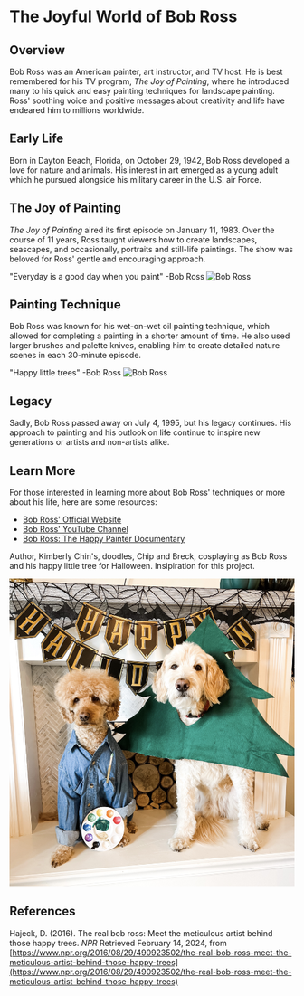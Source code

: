 # **The Joyful World of Bob Ross**

## **Overview**

Bob Ross was an American painter, art instructor, and TV host. He is best remembered for his TV program,
 _The Joy of Painting_, where he introduced many to his quick and easy painting techniques for landscape painting. 
 Ross' soothing voice and positive messages about creativity and life have endeared him to millions worldwide. 

 ## **Early Life**

 Born in Dayton Beach, Florida, on October 29, 1942, Bob Ross developed a love for nature and animals. His 
 interest in art emerged as a young adult which he pursued alongside his military career in the U.S. air Force. 

 ## **The Joy of Painting**

 _The Joy of Painting_ aired its first episode on January 11, 1983. Over the course of 11 years, Ross taught
 viewers how to create landscapes, seascapes, and occasionally, portraits and still-life paintings. The show 
 was beloved for Ross' gentle and encouraging approach. 

   "Everyday is a good day when you paint" -Bob Ross
   ![Bob Ross](https://encrypted-tbn2.gstatic.com/images?q=tbn:ANd9GcTU8aD5GJmctd-liPPrTXz8QdXWird7LmV26Ny-4iu86yREC_cW)

## **Painting Technique**

Bob Ross was known for his wet-on-wet oil painting technique, which allowed for completing a painting in a 
shorter amount of time. He also used larger brushes and palette knives, enabling him to create detailed nature 
scenes in each 30-minute episode. 

   "Happy little trees" -Bob Ross
![Bob Ross](https://relicrecord.com/wp-content/uploads/2019/09/Bob-Happy-Trees-Ross.jpg)

## **Legacy**

Sadly, Bob Ross passed away on July 4, 1995, but his legacy continues. His approach to painting and his 
outlook on life continue to inspire new generations or artists and non-artists alike. 

## **Learn More**

For those interested in learning more about Bob Ross' techniques or more about his life, here are some
resources:

  * [Bob Ross' Official Website](https://www.bobross.com/)
  * [Bob Ross' YouTube Channel](https://www.youtube.com/channel/UCxcnsr1R5Ge_fbTu5ajt8DQ)
  * [Bob Ross: The Happy Painter Documentary](https://watchdocumentaries.com/bob-ross-the-happy-painter/)

Author, Kimberly Chin's, doodles, Chip and Breck, cosplaying as Bob Ross and his happy little tree for Halloween. Insipiration for this project. 

![Chip and Breck](doodshalloween1.JPG)

## **References**
Hajeck, D. (2016). The real bob ross: Meet the meticulous artist behind those happy trees. _NPR_ Retrieved February 14, 2024, from 
   [https://www.npr.org/2016/08/29/490923502/the-real-bob-ross-meet-the-meticulous-artist-behind-those-happy-trees](https://www.npr.org/2016/08/29/490923502/the-real-bob-ross-meet-the-meticulous-artist-behind-those-happy-trees)
   
